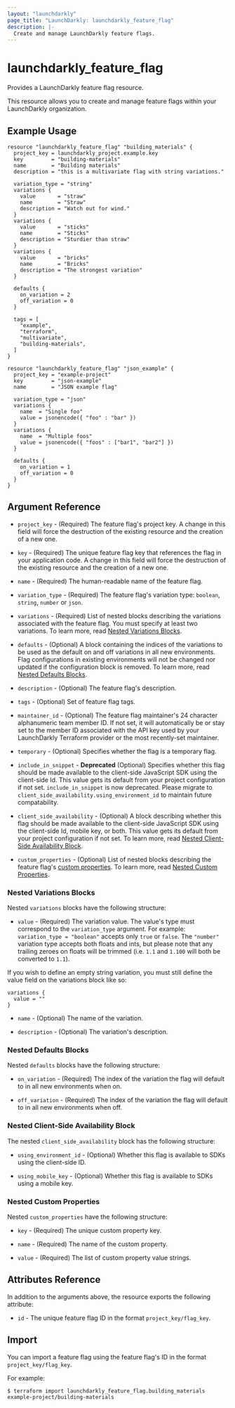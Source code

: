 ```yaml
---
layout: "launchdarkly"
page_title: "LaunchDarkly: launchdarkly_feature_flag"
description: |-
  Create and manage LaunchDarkly feature flags.
---
```


# launchdarkly_feature_flag

Provides a LaunchDarkly feature flag resource.

This resource allows you to create and manage feature flags within your LaunchDarkly organization.

## Example Usage

```hcl
resource "launchdarkly_feature_flag" "building_materials" {
  project_key = launchdarkly_project.example.key
  key         = "building-materials"
  name        = "Building materials"
  description = "this is a multivariate flag with string variations."

  variation_type = "string"
  variations {
    value       = "straw"
    name        = "Straw"
    description = "Watch out for wind."
  }
  variations {
    value       = "sticks"
    name        = "Sticks"
    description = "Sturdier than straw"
  }
  variations {
    value       = "bricks"
    name        = "Bricks"
    description = "The strongest variation"
  }

  defaults {
    on_variation = 2
    off_variation = 0
  }

  tags = [
    "example",
    "terraform",
    "multivariate",
    "building-materials",
  ]
}
```

```hcl
resource "launchdarkly_feature_flag" "json_example" {
  project_key = "example-project"
  key         = "json-example"
  name        = "JSON example flag"

  variation_type = "json"
  variations {
    name  = "Single foo"
    value = jsonencode({ "foo" : "bar" })
  }
  variations {
    name  = "Multiple foos"
    value = jsonencode({ "foos" : ["bar1", "bar2"] })
  }

  defaults {
    on_variation = 1
    off_variation = 0
  }
}
```

## Argument Reference

- `project_key` - (Required) The feature flag's project key. A change in this field will force the destruction of the existing resource and the creation of a new one.

- `key` - (Required) The unique feature flag key that references the flag in your application code. A change in this field will force the destruction of the existing resource and the creation of a new one.

- `name` - (Required) The human-readable name of the feature flag.

- `variation_type` - (Required) The feature flag's variation type: `boolean`, `string`, `number` or `json`.

- `variations` - (Required) List of nested blocks describing the variations associated with the feature flag. You must specify at least two variations. To learn more, read [Nested Variations Blocks](#nested-variations-blocks).

- `defaults` - (Optional) A block containing the indices of the variations to be used as the default on and off variations in all new environments. Flag configurations in existing environments will not be changed nor updated if the configuration block is removed. To learn more, read [Nested Defaults Blocks](#nested-defaults-blocks).

- `description` - (Optional) The feature flag's description.

- `tags` - (Optional) Set of feature flag tags.

- `maintainer_id` - (Optional) The feature flag maintainer's 24 character alphanumeric team member ID. If not set, it will automatically be or stay set to the member ID associated with the API key used by your LaunchDarkly Terraform provider or the most recently-set maintainer.

- `temporary` - (Optional) Specifies whether the flag is a temporary flag.

- `include_in_snippet` - **Deprecated** (Optional) Specifies whether this flag should be made available to the client-side JavaScript SDK using the client-side Id. This value gets its default from your project configuration if not set. `include_in_snippet` is now deprecated. Please migrate to `client_side_availability.using_environment_id` to maintain future compatability.

- `client_side_availability` - (Optional) A block describing whether this flag should be made available to the client-side JavaScript SDK using the client-side Id, mobile key, or both. This value gets its default from your project configuration if not set. To learn more, read [Nested Client-Side Availability Block](#nested-client-side-availability-block).

- `custom_properties` - (Optional) List of nested blocks describing the feature flag's [custom properties](https://docs.launchdarkly.com/docs/custom-properties). To learn more, read [Nested Custom Properties](#nested-custom-properties).


### Nested Variations Blocks

Nested `variations` blocks have the following structure:

- `value` - (Required) The variation value. The value's type must correspond to the `variation_type` argument. For example: `variation_type = "boolean"` accepts only `true` or `false`. The `"number"` variation type accepts both floats and ints, but please note that any trailing zeroes on floats will be trimmed (i.e. `1.1` and `1.100` will both be converted to `1.1`).

If you wish to define an empty string variation, you must still define the value field on the variations block like so:

```
variations {
  value = ""
}
```

- `name` - (Optional) The name of the variation.

- `description` - (Optional) The variation's description.

### Nested Defaults Blocks

Nested `defaults` blocks have the following structure:

- `on_variation` - (Required) The index of the variation the flag will default to in all new environments when on.

- `off_variation` - (Required) The index of the variation the flag will default to in all new environments when off.

### Nested Client-Side Availability Block

The nested `client_side_availability` block has the following structure:

- `using_environment_id` - (Optional) Whether this flag is available to SDKs using the client-side ID.

- `using_mobile_key` - (Optional) Whether this flag is available to SDKs using a mobile key.

### Nested Custom Properties

Nested `custom_properties` have the following structure:

- `key` - (Required) The unique custom property key.

- `name` - (Required) The name of the custom property.

- `value` - (Required) The list of custom property value strings.

## Attributes Reference

In addition to the arguments above, the resource exports the following attribute:

- `id` - The unique feature flag ID in the format `project_key/flag_key`.

## Import

You can import a feature flag using the feature flag's ID in the format `project_key/flag_key`.

For example:

```
$ terraform import launchdarkly_feature_flag.building_materials example-project/building-materials
```
